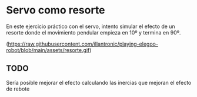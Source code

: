 # Servo como resorte
En este ejercicio práctico con el servo, intento simular el efecto de un resorte donde el movimiento pendular empieza en 10º y termina en 90º.

(https://raw.githubusercontent.com/illantronic/playing-elegoo-robot/blob/main/assets/resorte.gif)

## TODO
Sería posible mejorar el efecto calculando las inercias que mejoran el efecto de rebote

